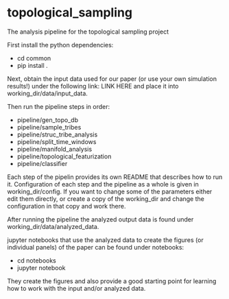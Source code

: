 # topological_sampling
The analysis pipeline for the topological sampling project

First install the python dependencies:
- cd common
- pip install .

Next, obtain the input data used for our paper (or use your own simulation results!) under the following link: LINK HERE and place it into working_dir/data/input_data.

Then run the pipeline steps in order:
- pipeline/gen_topo_db
- pipeline/sample_tribes
- pipeline/struc_tribe_analysis
- pipeline/split_time_windows
- pipeline/manifold_analysis
- pipeline/topological_featurization
- pipeline/classifier

Each step of the pipelin provides its own README that describes how to run it.
Configuration of each step and the pipeline as a whole is given in working_dir/config. If you want to change some of the parameters either edit them directly, or create a copy of the working_dir and change the configuration in that copy and work there.

After running the pipeline the analyzed output data is found under working_dir/data/analyzed_data.

jupyter notebooks that use the analyzed data to create the figures (or individual panels) of the paper can be found under notebooks:
- cd notebooks
- jupyter notebook

They create the figures and also provide a good starting point for learning how to work with the input and/or analyzed data.

